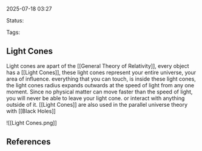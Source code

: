 2025-07-18 03:27

Status:

Tags:

## Light Cones
Light cones are apart of the [[General Theory of Relativity]], every object has a [[Light Cones]], these light cones represent your entire universe, your area of influence. everything that you can touch, is inside these light cones, the light cones radius expands outwards at the speed of light from any one moment. Since no physical matter can move faster than the speed of light, you will never be able to leave your light cone. or interact with anything outside of it. [[Light Cones]] are also used in the parallel universe theory with [[Black Holes]]

![[Light Cones.png]]
## References
